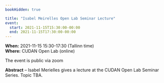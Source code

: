 ```yaml
---
bookHidden: true

title: "Isabel Meirelles Open Lab Seminar Lecture"
event:
  start: 2021-11-15T15:30:00-00:00
  end: 2021-11-15T17:30:00-00:00
---
```


**When:** 2021-11-15 15:30-17:30 (Tallinn time)  
**Where:** CUDAN Open Lab (online)  

The event is public via zoom  

<!--more-->
**Abstract** – Isabel Merielles gives a lecture at the CUDAN Open Lab Seminar Series. Topic TBA.
